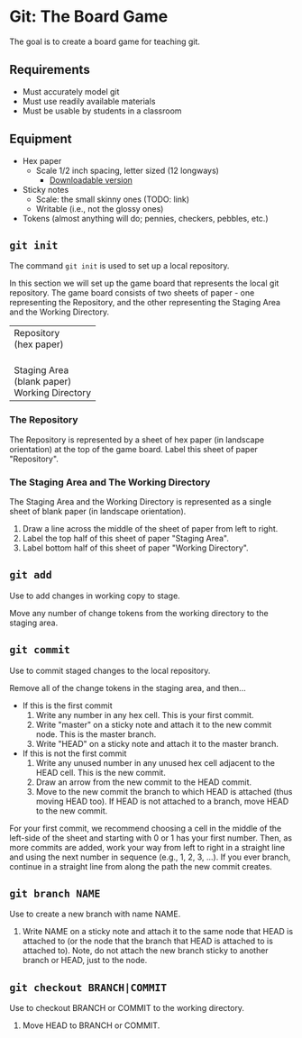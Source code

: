 # Git: The Board Game

The goal is to create a board game for teaching git.

## Requirements

- Must accurately model git
- Must use readily available materials
- Must be usable by students in a classroom

## Equipment

- Hex paper
  - Scale 1/2 inch spacing, letter sized (12 longways)
    - [Downloadable version](https://www.printablepaper.net/preview/hexagon-portrait-letter-2)
- Sticky notes
  - Scale: the small skinny ones (TODO: link)
  - Writable (i.e., not the glossy ones)
- Tokens (almost anything will do; pennies, checkers, pebbles, etc.)

## `git init`
The command `git init` is used to set up a local repository.

In this section we will set up the game board that represents the local git repository. The game board consists of two sheets of paper - one representing the Repository, and the other representing the Staging Area and the Working Directory.

<table>
<tr><td>Repository<br>(hex paper)<br><br></td></tr>
<tr><td>Staging Area<br>
(blank paper)<br>
Working Directory</td></tr>
</table>

### The Repository
The Repository is represented by a sheet of hex paper (in landscape orientation) at the top of the game board. Label this sheet of paper "Repository".

### The Staging Area and The Working Directory
The Staging Area and the Working Directory is represented as a single sheet of blank paper (in landscape orientation).

1. Draw a line across the middle of the sheet of paper from left to right.
2. Label the top half of this sheet of paper "Staging Area".
3. Label bottom half of this sheet of paper "Working Directory".

## `git add`

Use to add changes in working copy to stage.

Move any number of change tokens from the working directory to the staging area.

## `git commit`

Use to commit staged changes to the local repository.

Remove all of the change tokens in the staging area, and then...

- If this is the first commit
  1. Write any number in any hex cell. This is your first commit.
  2. Write "master" on a sticky note and attach it to the new commit node.
  This is the master branch.
  3. Write "HEAD" on a sticky note and attach it to the master branch.
- If this is not the first commit
  1. Write any unused number in any unused hex cell adjacent to the HEAD cell. This is the new commit.
  2. Draw an arrow from the new commit to the HEAD commit.
  3. Move to the new commit the branch to which HEAD is attached (thus moving HEAD too). If HEAD is not attached to a branch, move HEAD to the new commit.

For your first commit, we recommend choosing a cell in the middle of the left-side of the sheet and starting with 0 or 1 has your first number. Then, as more commits are added, work your way from left to right in a straight line and using the next number in sequence (e.g., 1, 2, 3, ...). If you ever branch, continue in a straight line from along the path the new commit creates.

## `git branch NAME`

Use to create a new branch with name NAME.

1. Write NAME on a sticky note and attach it to the same node that HEAD is attached to (or the node that the branch that HEAD is attached to is attached to). Note, do not attach the new branch sticky to another branch or HEAD, just to the node.

## `git checkout BRANCH|COMMIT`

Use to checkout BRANCH or COMMIT to the working directory.

1. Move HEAD to BRANCH or COMMIT.
